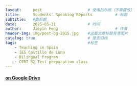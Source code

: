 ```yaml
---
layout:     post   				    # 使用的布局（不需要改）
title:      Students' Speaking Reports			# 标题 
subtitle:   #副标题
date:       2025-05-31 				# 时间
author:     Jieyin Feng 						# 作者
header-img: img/post-bg-2015.jpg 	#这篇文章标题背景图片
catalog: true 						# 是否归档
tags:								#标签
    - Teaching in Spain 
    - IES Castillo de Luna
    - Bilingual Program
    - CERT B2 Test preparation class
---
```


#### [on Google Drive](https://drive.google.com/drive/folders/1V8z1gnXJeIYZ8LmZGec_91-Urkm3jV1c?usp=sharing)
